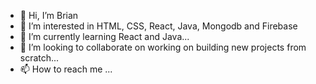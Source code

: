 - 👋 Hi, I’m Brian 
- 👀 I’m interested in HTML, CSS, React, Java, Mongodb and Firebase
- 🌱 I’m currently learning React and Java...
- 💞️ I’m looking to collaborate on working on building new projects from scratch...
- 📫 How to reach me ...

<!---
BrianKiprono/BrianKiprono is a ✨ special ✨ repository because its `README.md` (this file) appears on your GitHub profile.
You can click the Preview link to take a look at your changes.
--->
